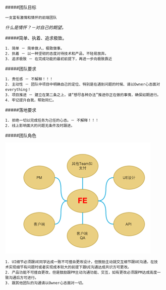 #####团队目标

	一支富有激情和情怀的前端团队

*什么是情怀？－对自己的期望。*

#####简单、执着、追求极致。

	1. 简单 － 简单做人，极致做事。
	2. 执着 － 以一种坚韧的态度对待技术和产品，不轻易放弃。
	3. 追求极致 － 在完成功能的最初前提下，再进一步向极致靠近
	
#####团队要求

	1. 责任感 － 不解释！！！
	2. 主动性 － 团队中项目中明确自己的定位、特别是在遇到问题的时候、请以Owner心态面对everything！
	3. 项目推进 － 建立在第二条之上，请“想尽各种办法”推进你正在做的事情，确保如期进行。
	4. 牢记提升自我，帮助同仁。

#####落地要求

	1. 拒绝一切以完成任务为己任的心态。－ 不解释！！！
	2. 线上影响面大的问题无条件及时跟进。
	

#####团队角色


![主人翁心态](../notes/images/didi-fe-role.png)


	1. UI细节必须跟UE同学达成一致不可擅自更改设计，但鼓励主动就交互细节跟UE沟通，在技术实现细节有问题时或者实现成本较大的前提下跟UE沟通达成共识方可更改。
	2. 产品功能不可擅自更改，但是鼓励跟PM主动沟通功能、交互，如有更改必须跟PM达成高度一致沟通后方可进行。
	3. 跟其他团队的沟通请以Owner心态面对一切。


	